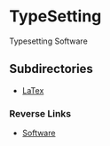# TypeSetting
Typesetting Software

## Subdirectories
- [LaTex](./Latex/Latex.md)

### Reverse Links
- [Software](../Software.md)